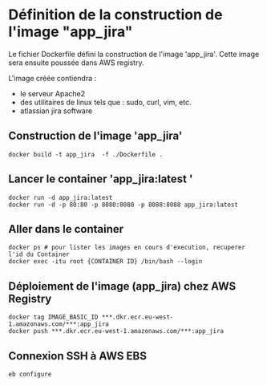 # Définition de la construction de l'image "app_jira"

Le fichier Dockerfile défini la construction de l'image 'app_jira'. 
Cette image sera ensuite poussée dans AWS registry.

L'image créée contiendra :
* le serveur Apache2
* des utilitaires de linux tels que : sudo, curl, vim, etc.
* atlassian jira software

## Construction de l'image 'app_jira'
```
docker build -t app_jira  -f ./Dockerfile .
```

## Lancer le container 'app_jira:latest '
```
docker run -d app_jira:latest 
docker run -d -p 80:80 -p 8080:8080 -p 8088:8088 app_jira:latest 
```

## Aller dans le container
```
docker ps # pour lister les images en cours d'execution, recuperer l'id du Container
docker exec -itu root {CONTAINER ID} /bin/bash --login
```

## Déploiement de l'image (app_jira) chez AWS Registry
```
docker tag IMAGE_BASIC_ID ***.dkr.ecr.eu-west-1.amazonaws.com/***:app_jira
docker push ***.dkr.ecr.eu-west-1.amazonaws.com/***:app_jira
```

## Connexion SSH à AWS EBS
```
eb configure
```